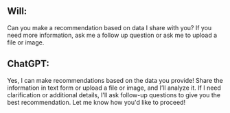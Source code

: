 ## Will:

 Can you make a recommendation based on data I share with you?
If you need more information, ask me a follow up question or ask me to upload a file or image.

## ChatGPT:

 Yes, I can make recommendations based on the data you provide! Share the information in text form or upload a file or image, and I’ll analyze it. If I need clarification or additional details, I'll ask follow-up questions to give you the best recommendation. Let me know how you'd like to proceed!

